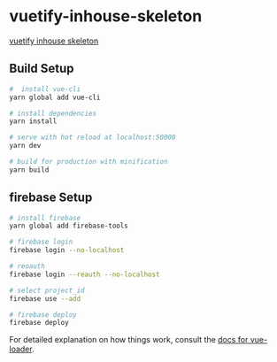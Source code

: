 # vuetify-inhouse-skeleton

[vuetify inhouse skeleton](https://vue-firebase-auth-test-43f9c.firebaseapp.com)

## Build Setup

``` bash
#  install vue-cli
yarn global add vue-cli

# install dependencies
yarn install

# serve with hot reload at localhost:50000
yarn dev

# build for production with minification
yarn build
```

## firebase Setup

```bash
# install firebase
yarn global add firebase-tools

# firebase login
firebase login --no-localhost

# reoauth
firebase login --reauth --no-localhost

# select project_id
firebase use --add

# firebase deploy
firebase deploy
```

For detailed explanation on how things work, consult the [docs for vue-loader](http://vuejs.github.io/vue-loader).
